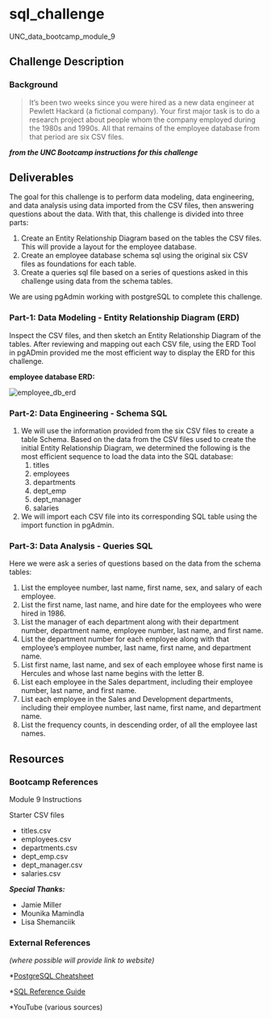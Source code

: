 # sql_challenge
UNC_data_bootcamp_module_9

## Challenge Description
### Background
> It’s been two weeks since you were hired as a new data engineer at Pewlett Hackard (a fictional company). Your first major task is to do a research project about people whom the company employed during the 1980s and 1990s. All that remains of the employee database from that period are six CSV files.

***from the UNC Bootcamp instructions for this challenge***

## Deliverables
The goal for this challenge is to perform data modeling, data engineering, and data analysis using data imported from the CSV files, then answering questions about the data. With that, this challenge is divided into three parts:
1. Create an Entity Relationship Diagram based on the tables the CSV files. This will provide a layout for the employee database.
2. Create an employee database schema sql using the original six CSV files as foundations for each table.
3. Create a queries sql file based on a series of questions asked in this challenge using data from the schema tables.

We are using pgAdmin working with postgreSQL to complete this challenge.

### Part-1: Data Modeling - Entity Relationship Diagram (ERD)
Inspect the CSV files, and then sketch an Entity Relationship Diagram of the tables. After reviewing and mapping out each CSV file, using the ERD Tool in pgADmin provided me the most efficient way to display the ERD for this challenge.

__employee database ERD:__

![employee_db_erd](https://github.com/SteveTuttle/sql_challenge/blob/main/PH-ERD_employee_db.png)

### Part-2: Data Engineering - Schema SQL
1. We will use the information provided from the six CSV files to create a table Schema.
Based on the data from the CSV files used to create the initial Entity Relationship Diagram,
we determined the following is the most efficient sequence to load the data into the SQL database:
	1. titles 
	2. employees 
	3. departments 
	4. dept_emp 
	5. dept_manager 
	6. salaries 
2. We will import each CSV file into its corresponding SQL table using the import function in pgAdmin.

### Part-3: Data Analysis - Queries SQL
Here we were ask a series of questions based on the data from the schema tables:
1. List the employee number, last name, first name, sex, and salary of each employee.
2. List the first name, last name, and hire date for the employees who were hired in 1986.
3. List the manager of each department along with their department number, department name, employee number, last name, and first name.
4. List the department number for each employee along with that employee’s employee number, last name, first name, and department name.
5. List first name, last name, and sex of each employee whose first name is Hercules and whose last name begins with the letter B.
6. List each employee in the Sales department, including their employee number, last name, and first name.
7. List each employee in the Sales and Development departments, including their employee number, last name, first name, and department name.
8. List the frequency counts, in descending order, of all the employee last names.

## Resources
### Bootcamp References
Module 9 Instructions

Starter CSV files
* titles.csv
* employees.csv
* departments.csv
* dept_emp.csv
* dept_manager.csv
* salaries.csv

***Special Thanks:***
* Jamie Miller
* Mounika Mamindla
* Lisa Shemanciik

### External References
_(where possible will provide link to website)_

*[PostgreSQL Cheatsheet](https://unc.bootcampcontent.com/UNC-Coding-Boot-Camp/UNC-VIRT-DATA-PT-03-2023-U-LOLC/-/blob/main/09-SQL/Supplemental/PostgreSQL-Cheat-Sheet.pdf)

*[SQL Reference Guide](https://unc.bootcampcontent.com/UNC-Coding-Boot-Camp/UNC-VIRT-DATA-PT-03-2023-U-LOLC/-/blob/main/09-SQL/Supplemental/SQL_reference_guide.pdf)

*YouTube (various sources)


